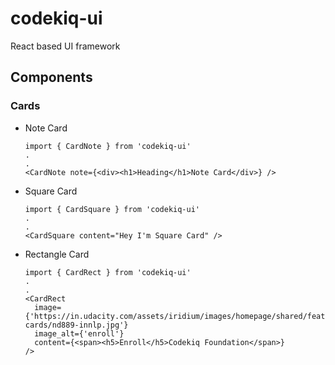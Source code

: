 # codekiq-ui
  React based UI framework

## Components
### Cards

- Note Card
  ```
  import { CardNote } from 'codekiq-ui'
  .
  .
  <CardNote note={<div><h1>Heading</h1>Note Card</div>} />
  ```

- Square Card
  ```
  import { CardSquare } from 'codekiq-ui'
  .
  .
  <CardSquare content="Hey I'm Square Card" />
  ```

- Rectangle Card
  ```
  import { CardRect } from 'codekiq-ui'
  .
  .
  <CardRect
    image={'https://in.udacity.com/assets/iridium/images/homepage/shared/featured-cards/nd889-innlp.jpg'}
    image_alt={'enroll'}
    content={<span><h5>Enroll</h5>Codekiq Foundation</span>}
  />
  ```
